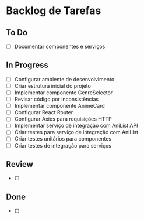 # Backlog de Tarefas

## To Do

- [ ] Documentar componentes e serviços

## In Progress

- [ ] Configurar ambiente de desenvolvimento
- [ ] Criar estrutura inicial do projeto
- [ ] Implementar componente GenreSelector
- [ ] Revisar código por inconsistências
- [ ] Implementar componente AnimeCard
- [ ] Configurar React Router
- [ ] Configurar Axios para requisições HTTP
- [ ] Implementar serviço de integração com AniList API
- [ ] Criar testes para serviço de integração com AniList
- [ ] Criar testes unitários para componentes
- [ ] Criar testes de integração para serviços

## Review

- [ ] 

## Done

- [ ]
